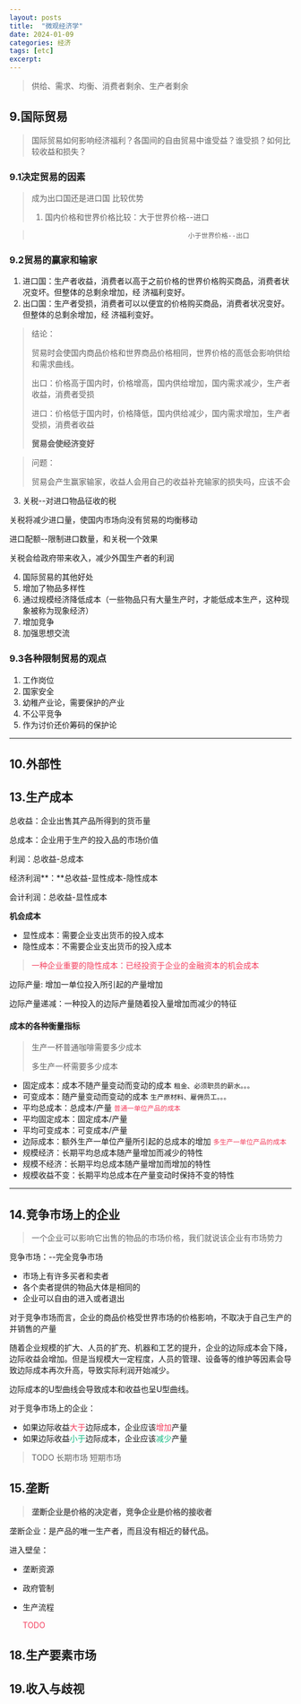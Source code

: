 ```yaml
---
layout: posts
title:  "微观经济学"
date: 2024-01-09
categories: 经济
tags: [etc]
excerpt: 
---
```


> 供给、需求、均衡、消费者剩余、生产者剩余

## 9.国际贸易

> 国际贸易如何影响经济福利？各国间的自由贸易中谁受益？谁受损？如何比较收益和损失？

### 9.1决定贸易的因素

> 成为出口国还是进口国 比较优势
> 
> 1. 国内价格和世界价格比较：大于世界价格--进口

> ````
>   									 小于世界价格--出口
> ````



### 9.2贸易的赢家和输家

1. 进口国：生产者收益，消费者以高于之前价格的世界价格购买商品，消费者状况变坏。但整体的总剩余增加，经		  				济福利变好。
2. 出口国：生产者受损，消费者可以以便宜的价格购买商品，消费者状况变好。但整体的总剩余增加，经		  				济福利变好。

> 结论：
> 
> 贸易时会使国内商品价格和世界商品价格相同，世界价格的高低会影响供给和需求曲线。
> 
> 出口：价格高于国内时，价格增高，国内供给增加，国内需求减少，生产者收益，消费者受损
> 
> 进口：价格低于国内时，价格降低，国内供给减少，国内需求增加，生产者受损，消费者收益
> 
> **贸易会使经济变好**

> 问题：
> 
> 贸易会产生赢家输家，收益人会用自己的收益补充输家的损失吗，应该不会

3. 关税--对进口物品征收的税

关税将减少进口量，使国内市场向没有贸易的均衡移动

进口配额--限制进口数量，和关税一个效果

关税会给政府带来收入，减少外国生产者的利润

4. 国际贸易的其他好处
5. 增加了物品多样性
6. 通过规模经济降低成本（一些物品只有大量生产时，才能低成本生产，这种现象被称为现象经济）
7. 增加竞争
8. 加强思想交流

### 9.3各种限制贸易的观点

1. 工作岗位
2. 国家安全
3. 幼稚产业论，需要保护的产业
4. 不公平竞争
5. 作为讨价还价筹码的保护论

***



## 10.外部性

## 13.生产成本

总收益：企业出售其产品所得到的货币量

总成本：企业用于生产的投入品的市场价值

利润：总收益-总成本

经济利润**：**总收益-显性成本-隐性成本

会计利润：总收益-显性成本



**机会成本**

- 显性成本：需要企业支出货币的投入成本
- 隐性成本：不需要企业支出货币的投入成本

> <span style="color:rgba(244,63,94,1)">一种企业重要的隐性成本：已经投资于企业的金融资本的机会成本</span>



边际产量: 增加一单位投入所引起的产量增加

边际产量递减：一种投入的边际产量随着投入量增加而减少的特征



#### 成本的各种衡量指标

> 生产一杯普通咖啡需要多少成本
> 
> 多生产一杯需要多少成本

- 固定成本：成本不随产量变动而变动的成本 `租金、必须职员的薪水。。。`
- 可变成本：随产量变动而变动的成本 `生产原材料、雇佣员工。。。`
- 平均总成本：总成本/产量 <code><span style="color:rgba(244,63,94,1)">普通一单位产品的成本</span></code>
- 平均固定成本：固定成本/产量
- 平均可变成本：可变成本/产量
- 边际成本：额外生产一单位产量所引起的总成本的增加 <code><span style="color:rgba(244,63,94,1)">多生产一单位产品的成本</span></code>
- 规模经济：长期平均总成本随产量增加而减少的特性
- 规模不经济：长期平均总成本随产量增加而增加的特性
- 规模收益不变：长期平均总成本在产量变动时保持不变的特性

***

## 14.竞争市场上的企业

> 一个企业可以影响它出售的物品的市场价格，我们就说该企业有市场势力

竞争市场：--完全竞争市场

- 市场上有许多买者和卖者
- 各个卖者提供的物品大体是相同的
- 企业可以自由的进入或者退出

对于竞争市场而言，企业的商品价格受世界市场的价格影响，不取决于自己生产的并销售的产量

随着企业规模的扩大、人员的扩充、机器和工艺的提升，企业的边际成本会下降，边际收益会增加。但是当规模大一定程度，人员的管理、设备等的维护等因素会导致边际成本再次升高，导致实际利润开始减少。

边际成本的U型曲线会导致成本和收益也呈U型曲线。

对于竞争市场上的企业：

- 如果边际收益<span style="color:rgba(244,63,94,1)">大于</span>边际成本，企业应该<span style="color:rgba(244,63,94,1)">增加</span>产量
- 如果边际收益<span style="color:rgba(16,185,129,1)">小于</span>边际成本，企业应该<span style="color:rgba(16,185,129,1)">减少</span>产量

> TODO 长期市场 短期市场

## 15.垄断

> **垄断企业是价格的决定者，竞争企业是价格的接收者**

垄断企业：是产品的唯一生产者，而且没有相近的替代品。

进入壁垒：

- 垄断资源
- 政府管制
- 生产流程

  <span style="color:rgba(244,63,94,1)">TODO</span>


## 18.生产要素市场

## 19.收入与歧视

